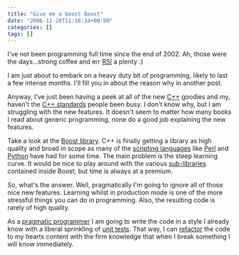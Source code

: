```yaml
---
title: "Give me a boost Boost"
date: "2006-11-28T11:16:34+00:00"
categories: []
tags: []
---
```


I've not been programming full time since the end of 2002. Ah, those were the days...strong coffee and err <a href="http://web.archive.org/web/20150202123346/http://www.rsi.org.uk/">RSI</a> a plenty :)

I am just about to embark on a heavy duty bit of programming, likely to last a few intense months. I'll fill you in about the reason why in another post.

Anyway, I've just been having a peek at all of the new <a href="http://en.wikipedia.org/wiki/C++">C++</a> goodies and my, haven't the <a href="http://www.open-std.org/jtc1/sc22/wg21/">C++ standards</a> people been busy. I don't know why, but I am struggling with the new features. It doesn't seem to matter how many books I read about generic programming, none do a good job explaining the new features.

Take a look at the <a href="http://www.boost.org/">Boost library</a>. C++ is finally getting a library as high quality and broad in scope as many of the <a href="http://en.wikipedia.org/wiki/Scripting_programming_language">scripting languages</a> like <a href="http://www.perl.org/">Perl</a> and <a href="http://www.python.org/">Python</a> have had for some time. The main problem is the steep learning curve. It would be nice to play around with the various <a href="http://www.boost.org/libs/libraries.htm">sub-libraries</a> contained inside Boost, but time is always at a premium.

So, what's the answer. Well, pragmatically I'm going to ignore all of those nice new features. Learning whilst in production mode is one of the more stressful things you can do in programming. Also, the resulting code is rarely of high quality.

As a <a href="http://www.pragmaticprogrammer.com/">pragmatic programmer</a> I am  going to write the code in a style I already know with a liberal sprinkling of <a href="http://www.extremeprogramming.org/rules/unittests.html">unit tests</a>. That way, I can <a href="http://www.refactoring.com/">refactor</a> the code to my hearts content with the firm knowledge that when I break something I will know immediately.
